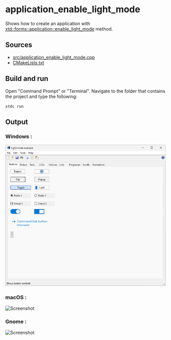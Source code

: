 # application_enable_light_mode

Shows how to create an application with  [xtd::forms::application::enable_light_mode](https://gammasoft71.github.io/xtd/reference_guides/latest/classxtd_1_1forms_1_1application.html#ac6f2defe8e2722b0fb450f5ae6a2f28d) method.

## Sources

* [src/application_enable_light_mode.cpp](src/application_enable_light_mode.cpp)
* [CMakeLists.txt](CMakeLists.txt)

## Build and run

Open "Command Prompt" or "Terminal". Navigate to the folder that contains the project and type the following:

```shell
xtdc run
```

## Output

### Windows :

![Screenshot](../../../../docs/pictures/examples/application_enable_light_mode_w.png)

### macOS :

![Screenshot](../../../../docs/pictures/examples/application_enable_light_mode_m.png)

### Gnome :

![Screenshot](../../../../docs/pictures/examples/application_enable_light_mode_g.png)
